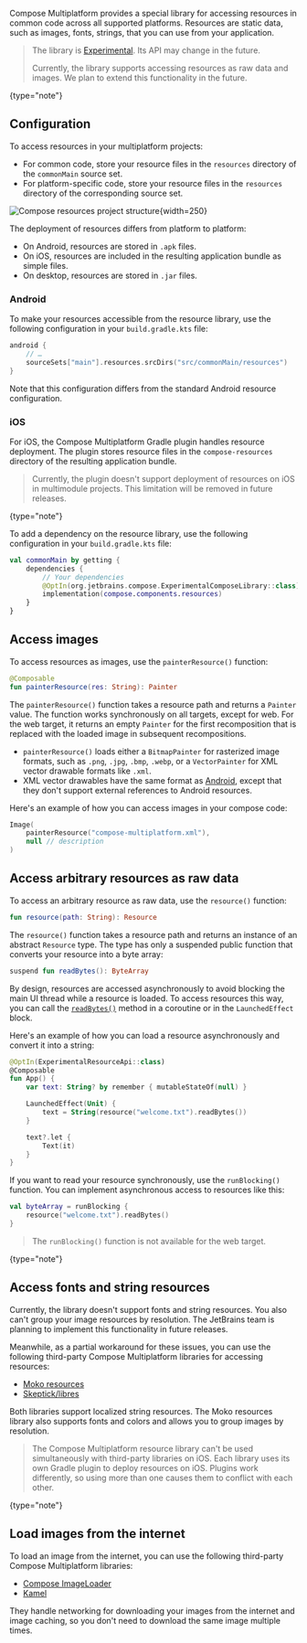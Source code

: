 [//]: # (title: Images and resources)

Compose Multiplatform provides a special library for accessing resources in common code across all supported platforms.
Resources are static data, such as images, fonts, strings, that you can use from your application.

> The library is [Experimental](supported-platforms.md#core-kotlin-multiplatform-technology-stability-levels).
> Its API may change in the future.
>
> Currently, the library supports accessing resources as raw data and images. We plan to extend
> this functionality in the future.
>
{type="note"}

## Configuration

To access resources in your multiplatform projects:

* For common code, store your resource files in the `resources` directory of the `commonMain` source set.
* For platform-specific code, store your resource files in the `resources` directory of the corresponding source set.

![Compose resources project structure](compose-resources-structure.png){width=250}

The deployment of resources differs from platform to platform:

* On Android, resources are stored in `.apk` files.
* On iOS, resources are included in the resulting application bundle as simple files.
* On desktop, resources are stored in `.jar` files.

### Android

To make your resources accessible from the resource library, use the following configuration in your `build.gradle.kts`
file:

```kotlin
android {
    // …
    sourceSets["main"].resources.srcDirs("src/commonMain/resources")
}
```

Note that this configuration differs from the standard Android resource configuration.

### iOS

For iOS, the Compose Multiplatform Gradle plugin handles resource deployment.
The plugin stores resource files in the `compose-resources` directory of the resulting application bundle.

> Currently, the plugin doesn't support deployment of resources on iOS in multimodule projects. This limitation will
> be removed in future releases.
>
{type="note"}

To add a dependency on the resource library, use the following configuration in your `build.gradle.kts` file:

```kotlin
val commonMain by getting {
    dependencies {
        // Your dependencies
        @OptIn(org.jetbrains.compose.ExperimentalComposeLibrary::class)
        implementation(compose.components.resources)
    }
}
```

## Access images

To access resources as images, use the `painterResource()` function:

```kotlin
@Composable
fun painterResource(res: String): Painter
```

The `painterResource()` function takes a resource path and returns a `Painter` value. The function works synchronously
on all targets, except for web. For the web target, it returns an empty `Painter` for the first recomposition that is
replaced with the loaded image in subsequent recompositions.

* `painterResource()` loads either a `BitmapPainter` for rasterized image formats, such as `.png`, `.jpg`, `.bmp`, `.webp`,
  or a `VectorPainter` for XML vector drawable formats like `.xml`.
* XML vector drawables have the same format as [Android](https://developer.android.com/reference/android/graphics/drawable/VectorDrawable),
  except that they don't support external references to Android resources.

Here's an example of how you can access images in your compose code:

```kotlin
Image(
    painterResource("compose-multiplatform.xml"),
    null // description
)
```

## Access arbitrary resources as raw data

To access an arbitrary resource as raw data, use the `resource()` function:

```kotlin
fun resource(path: String): Resource
```

The `resource()` function takes a resource path and returns an instance of an abstract `Resource` type. The type has only a suspended
public function that converts your resource into a byte array:

```kotlin
suspend fun readBytes(): ByteArray
```

By design, resources are accessed asynchronously to avoid blocking the main UI thread while a resource is loaded.
To access resources this way, you can call the [`readBytes()`](https://kotlinlang.org/api/latest/jvm/stdlib/kotlin.io/java.io.-file/read-bytes.html)
method in a coroutine or in the `LaunchedEffect` block.

Here's an example of how you can load a resource asynchronously and convert it into a string:

```kotlin
@OptIn(ExperimentalResourceApi::class)
@Composable
fun App() {
    var text: String? by remember { mutableStateOf(null) }

    LaunchedEffect(Unit) {
        text = String(resource("welcome.txt").readBytes())
    }

    text?.let {
        Text(it)
    }
}
```

If you want to read your resource synchronously, use the `runBlocking()` function.
You can implement asynchronous access to resources like this:

```kotlin
val byteArray = runBlocking {
    resource("welcome.txt").readBytes()
}
```

> The `runBlocking()` function is not available for the web target.
>
{type="note"}

## Access fonts and string resources

Currently, the library doesn't support fonts and string resources. You also can't group your image resources by
resolution. The JetBrains team is planning to implement this functionality in future releases.

Meanwhile, as a partial workaround for these issues, you can use the following third-party Compose Multiplatform
libraries for accessing resources:

* [Moko resources](https://github.com/icerockdev/moko-resources)
* [Skeptick/libres](https://github.com/Skeptick/libres)

Both libraries support localized string resources. The Moko resources library also supports fonts and colors and allows
you to group images by resolution.

> The Compose Multiplatform resource library can't be used simultaneously with third-party libraries on iOS. Each
> library uses its own Gradle plugin to deploy resources on iOS. Plugins work differently, so using more than one
> causes them to conflict with each other.
>
{type="note"}

## Load images from the internet

To load an image from the internet, you can use the following third-party Compose Multiplatform libraries:

* [Compose ImageLoader](https://github.com/qdsfdhvh/compose-imageloader)
* [Kamel](https://github.com/Kamel-Media/Kamel)

They handle networking for downloading your images from the internet and image caching, so you don't need to download
the same image multiple times.
